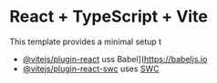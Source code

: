 # React + TypeScript + Vite
This template provides a minimal setup t
- [@vitejs/plugin-react](htps://github.com/vitejs/vite-plugin-rect/blob/main/packages/plugin-react/README.md) uss Babel](https://babeljs.io
- [@vitejs/plugin-react-swc](https://github.com/vitejs/vite-plugin-react-swc) uses [SWC](https://swc.rs/)

